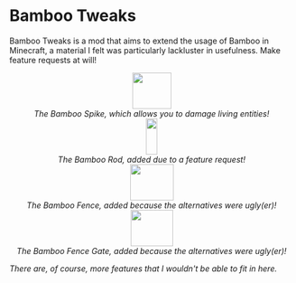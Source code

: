 # Bamboo Tweaks

Bamboo Tweaks is a mod that aims to extend the usage of Bamboo in Minecraft, a material I felt was particularly lackluster in usefulness. Make feature requests at will!

<p align="center">
  <img src="https://i.imgur.com/QFL8rRG.png" height = "64px" width = "69px"/>
  <br/>
  <i>The Bamboo Spike, which allows you to damage living entities!<i\>
  <br/>
  <img src="https://i.imgur.com/4XP49dp.png" height = "64px" width = "20px"/>
  <br/>
  <i>The Bamboo Rod, added due to a feature request!<i\>
  <br/>
  <img src="https://i.imgur.com/DuM6ox0.png" height = "64px" width = "77px"/>
  <br/>
  <i>The Bamboo Fence, added because the alternatives were ugly(er)!<i\>
  <br/>
  <img src="https://i.imgur.com/urmGph5.png" height = "64px" width = "75px"/>
  <br/>
  <i>The Bamboo Fence Gate, added because the alternatives were ugly(er)!<i/>
</p>

There are, of course, more features that I wouldn't be able to fit in here.
